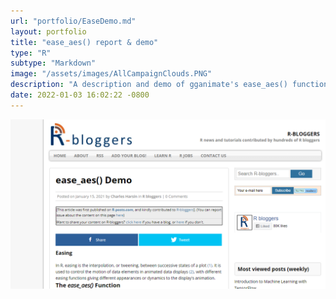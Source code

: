 ```yaml
---
url: "portfolio/EaseDemo.md"
layout: portfolio
title: "ease_aes() report & demo"
type: "R"
subtype: "Markdown"
image: "/assets/images/AllCampaignClouds.PNG"
description: "A description and demo of gganimate's ease_aes() function. Written in R-Markdown. Published on R-bloggers."
date: 2022-01-03 16:02:22 -0800
---
```



[![ease_aes() demo](assets\images\ease_aes.PNG)](https://www.r-bloggers.com/2021/01/ease_aes-demo/)